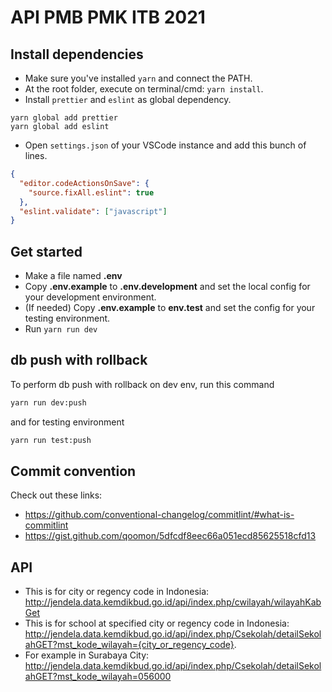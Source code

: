 # API PMB PMK ITB 2021

## Install dependencies

- Make sure you've installed `yarn` and connect the PATH.
- At the root folder, execute on terminal/cmd: `yarn install`.
- Install `prettier` and `eslint` as global dependency.

```
yarn global add prettier
yarn global add eslint
```

- Open `settings.json` of your VSCode instance and add this bunch of lines.

```json
{
  "editor.codeActionsOnSave": {
    "source.fixAll.eslint": true
  },
  "eslint.validate": ["javascript"]
}
```

## Get started

- Make a file named **.env**
- Copy **.env.example** to **.env.development** and set the local config for your development environment.
- (If needed) Copy **.env.example** to **env.test** and set the config for your testing environment.
- Run `yarn run dev`

## db push with rollback

To perform db push with rollback on dev env, run this command

```sh
yarn run dev:push
```

and for testing environment

```sh
yarn run test:push
```

## Commit convention

Check out these links:

- https://github.com/conventional-changelog/commitlint/#what-is-commitlint
- https://gist.github.com/qoomon/5dfcdf8eec66a051ecd85625518cfd13

## API

- This is for city or regency code in Indonesia: http://jendela.data.kemdikbud.go.id/api/index.php/cwilayah/wilayahKabGet
- This is for school at specified city or regency code in Indonesia: http://jendela.data.kemdikbud.go.id/api/index.php/Csekolah/detailSekolahGET?mst_kode_wilayah={city_or_regency_code}.
- For example in Surabaya City: http://jendela.data.kemdikbud.go.id/api/index.php/Csekolah/detailSekolahGET?mst_kode_wilayah=056000
